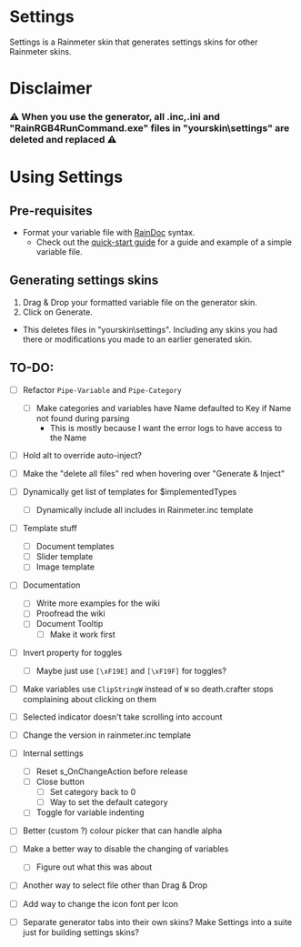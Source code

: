 # Settings

Settings is a Rainmeter skin that generates settings skins for other Rainmeter skins.

# Disclaimer

### :warning: When you use the generator, all .inc,.ini and "RainRGB4RunCommand.exe" files in "yourskin\settings" are deleted and replaced :warning:

# Using Settings

## Pre-requisites

 * Format your variable file with [RainDoc](https://github.com/sceleri/settings/wiki/RainDoc-syntax) syntax.
   * Check out the [quick-start guide](https://github.com/sceleri/settings/wiki) for a guide and example of a simple variable file.

## Generating settings skins

 1. Drag & Drop your formatted variable file on the generator skin.
 2. Click on Generate.
   * This deletes files in "yourskin\settings". Including any skins you had there or modifications you made to an earlier generated skin.

## TO-DO:
 - [ ] Refactor `Pipe-Variable` and `Pipe-Category`
   - [ ] Make categories and variables have Name defaulted to Key if Name not found during parsing
       * This is mostly because I want the error logs to have access to the Name
 - [ ] Hold alt to override auto-inject?
 - [ ] Make the "delete all files" red when hovering over "Generate & Inject"
 - [ ] Dynamically get list of templates for $implementedTypes
   - [ ] Dynamically include all includes in Rainmeter.inc template 
 - [ ] Template stuff
   - [ ] Document templates 
   - [ ] Slider template
   - [ ] Image template
 - [ ] Documentation
   - [ ] Write more examples for the wiki
   - [ ] Proofread the wiki
   - [ ] Document Tooltip
     - [ ] Make it work first
 - [ ] Invert property for toggles
   - [ ] Maybe just use `[\xF19E]` and `[\xF19F]` for toggles?
 - [ ] Make variables use `ClipStringW` instead of `W` so death.crafter stops complaining about clicking on them
 - [ ] Selected indicator doesn't take scrolling into account
 - [ ] Change the version in rainmeter.inc template
 - [ ] Internal settings
   - [ ] Reset s_OnChangeAction before release
   - [ ] Close button
     - [ ] Set category back to 0
     - [ ] Way to set the default category
   - [ ] Toggle for variable indenting
 - [ ] Better (custom ?) colour picker that can handle alpha
 - [ ] Make a better way to disable the changing of variables
   - [ ] Figure out what this was about
 - [ ] Another way to select file other than Drag & Drop
 - [ ] Add way to change the icon font per Icon
 - [ ] Separate generator tabs into their own skins? Make Settings into a suite just for building settings skins?

